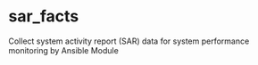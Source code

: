 # sar_facts
Collect system activity report (SAR) data for system performance monitoring by Ansible Module
